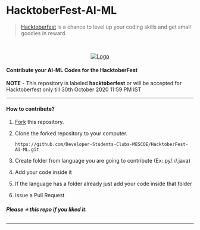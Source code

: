 # HacktoberFest-AI-ML

> [Hacktoberfest](https://hacktoberfest.digitalocean.com/) is a chance to level up your coding skills and get small goodies in reward.

<br />
<p align="center">
  <a href="https://hacktoberfest.digitalocean.com/">
    <img src="https://i.ibb.co/4FjRdbH/Logo-Sponsors-Light.png" alt="Logo">
  </a>
</p>

<!-- [![Hacktoberfest 2019 logo](https://i.ibb.co/4FjRdbH/Logo-Sponsors-Light.png)](https://hacktoberfest.digitalocean.com/) -->

<h4>Contribute your AI-ML Codes for the HacktoberFest</h4>

**NOTE** - This repository is labeled **hacktoberfest** or will be accepted for Hacktoberfest only till 30th October 2020 11:59 PM IST

<hr>

<h4>How to contribute?</h4>


1. [Fork](https://github.com/Developer-Students-Clubs-MESCOE/HacktoberFest-AI-ML) this repository.
2. Clone the forked repository to your computer.

   `https://github.com/Developer-Students-Clubs-MESCOE/HacktoberFest-AI-ML.git`

3. Create folder from language you are going to contribute (Ex:.py/.r/.java)
4. Add your code inside it
5. If the language has a folder already just add your code inside that folder
6. Issue a Pull Request
<h5>Please ⭐️ this repo if you liked it.</h5>

<hr>

